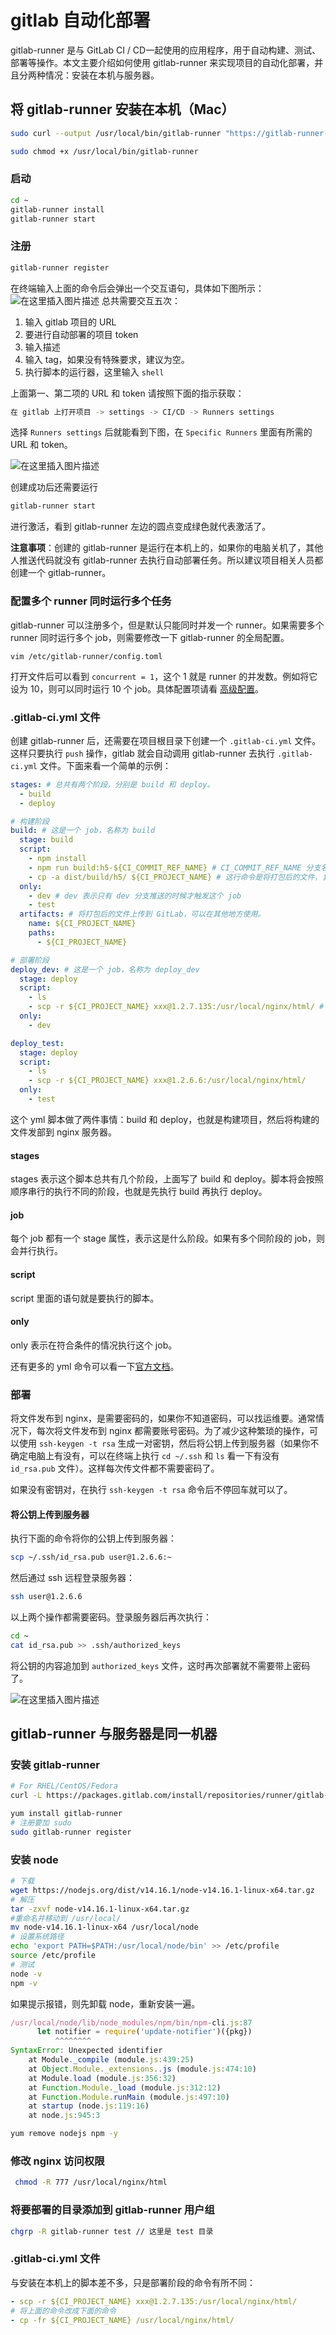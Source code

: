 # gitlab 自动化部署
gitlab-runner 是与 GitLab CI / CD一起使用的应用程序，用于自动构建、测试、部署等操作。本文主要介绍如何使用 gitlab-runner 来实现项目的自动化部署，并且分两种情况：安装在本机与服务器。
## 将 gitlab-runner 安装在本机（Mac）
```bash
sudo curl --output /usr/local/bin/gitlab-runner "https://gitlab-runner-downloads.s3.amazonaws.com/latest/binaries/gitlab-runner-darwin-amd64"

sudo chmod +x /usr/local/bin/gitlab-runner
```
### 启动
```bash
cd ~
gitlab-runner install
gitlab-runner start
```
### 注册
```bash
gitlab-runner register
```
在终端输入上面的命令后会弹出一个交互语句，具体如下图所示：
![在这里插入图片描述](https://img-blog.csdnimg.cn/20210421115653783.png)
总共需要交互五次：
1. 输入 gitlab 项目的 URL
2. 要进行自动部署的项目 token
3. 输入描述
4. 输入 tag，如果没有特殊要求，建议为空。
5. 执行脚本的运行器，这里输入 `shell`

上面第一、第二项的 URL 和 token 请按照下面的指示获取：
```bash
在 gitlab 上打开项目 -> settings -> CI/CD -> Runners settings
```
选择 `Runners settings` 后就能看到下图，在 `Specific Runners` 里面有所需的 URL 和 token。

![在这里插入图片描述](https://img-blog.csdnimg.cn/20210421191422842.png?x-oss-process=image/watermark,type_ZmFuZ3poZW5naGVpdGk,shadow_10,text_aHR0cHM6Ly9ibG9nLmNzZG4ubmV0L3E0MTEwMjAzODI=,size_16,color_FFFFFF,t_70)

创建成功后还需要运行
```bash
gitlab-runner start
```
进行激活，看到 gitlab-runner 左边的圆点变成绿色就代表激活了。

**注意事项**：创建的 gitlab-runner 是运行在本机上的，如果你的电脑关机了，其他人推送代码就没有 gitlab-runner 去执行自动部署任务。所以建议项目相关人员都创建一个 gitlab-runner。

### 配置多个 runner 同时运行多个任务
gitlab-runner 可以注册多个，但是默认只能同时并发一个 runner。如果需要多个 runner 同时运行多个 job，则需要修改一下 gitlab-runner 的全局配置。
```shell
vim /etc/gitlab-runner/config.toml
```
打开文件后可以看到 `concurrent = 1`，这个 1 就是 runner 的并发数。例如将它设为 10，则可以同时运行 10 个 job。具体配置项请看 [高级配置](https://docs.gitlab.cn/runner/configuration/advanced-configuration.html)。


### .gitlab-ci.yml 文件
创建 gitlab-runner 后，还需要在项目根目录下创建一个 `.gitlab-ci.yml` 文件。这样只要执行 `push` 操作，gitlab 就会自动调用 gitlab-runner 去执行 `.gitlab-ci.yml` 文件。下面来看一个简单的示例：
```yml
stages: # 总共有两个阶段，分别是 build 和 deploy。
  - build
  - deploy

# 构建阶段 
build: # 这是一个 job，名称为 build
  stage: build
  script:
    - npm install
    - npm run build:h5-${CI_COMMIT_REF_NAME} # CI_COMMIT_REF_NAME 分支名称
    - cp -a dist/build/h5/ ${CI_PROJECT_NAME} # 这行命令是将打包后的文件，复制到项目根目录下，并用项目名称重新全名。CI_PROJECT_NAME是一个变量，即项目名称
  only: 
    - dev # dev 表示只有 dev 分支推送的时候才触发这个 job
    - test
  artifacts: # 将打包后的文件上传到 GitLab，可以在其他地方使用。
    name: ${CI_PROJECT_NAME}
    paths:
      - ${CI_PROJECT_NAME}

# 部署阶段
deploy_dev: # 这是一个 job，名称为 deploy_dev
  stage: deploy
  script:
    - ls
    - scp -r ${CI_PROJECT_NAME} xxx@1.2.7.135:/usr/local/nginx/html/ # 将上一阶段上传的文件传到 nginx 服务器。这里需要写 nginx 服务器的用户名和地址，为了安全需要，这里是乱填的
  only: 
    - dev

deploy_test:
  stage: deploy
  script:
    - ls
    - scp -r ${CI_PROJECT_NAME} xxx@1.2.6.6:/usr/local/nginx/html/
  only: 
    - test
```
这个 yml 脚本做了两件事情：build 和 deploy，也就是构建项目，然后将构建的文件发部到 nginx 服务器。
#### stages
stages 表示这个脚本总共有几个阶段，上面写了 build 和 deploy。脚本将会按照顺序串行的执行不同的阶段，也就是先执行 build 再执行 deploy。

#### job
每个 job 都有一个 stage 属性，表示这是什么阶段。如果有多个同阶段的 job，则会并行执行。

#### script
script 里面的语句就是要执行的脚本。
#### only
only 表示在符合条件的情况执行这个 job。

还有更多的 yml 命令可以看一下[官方文档](https://docs.gitlab.com/ee/ci/yaml/gitlab_ci_yaml.html)。

### 部署
将文件发布到 nginx，是需要密码的，如果你不知道密码，可以找运维要。通常情况下，每次将文件发布到 nginx 都需要账号密码。为了减少这种繁琐的操作，可以使用 `ssh-keygen -t rsa` 生成一对密钥，然后将公钥上传到服务器（如果你不确定电脑上有没有，可以在终端上执行 `cd ~/.ssh` 和 `ls` 看一下有没有 `id_rsa.pub` 文件）。这样每次传文件都不需要密码了。 

如果没有密钥对，在执行 `ssh-keygen -t rsa` 命令后不停回车就可以了。

#### 将公钥上传到服务器
执行下面的命令将你的公钥上传到服务器：
```bash
scp ~/.ssh/id_rsa.pub user@1.2.6.6:~
```
然后通过 ssh 远程登录服务器：
```bash
ssh user@1.2.6.6
```
以上两个操作都需要密码。登录服务器后再次执行：
```bash
cd ~
cat id_rsa.pub >> .ssh/authorized_keys
```
将公钥的内容追加到 `authorized_keys` 文件，这时再次部署就不需要带上密码了。

![在这里插入图片描述](https://img-blog.csdnimg.cn/20210421201619206.png)
## gitlab-runner 与服务器是同一机器
### 安装 gitlab-runner
```bash
# For RHEL/CentOS/Fedora
curl -L https://packages.gitlab.com/install/repositories/runner/gitlab-runner/script.rpm.sh | sudo bash

yum install gitlab-runner
# 注册要加 sudo
sudo gitlab-runner register
```
### 安装 node
```bash
# 下载
wget https://nodejs.org/dist/v14.16.1/node-v14.16.1-linux-x64.tar.gz
# 解压
tar -zxvf node-v14.16.1-linux-x64.tar.gz
#重命名并移动到 /usr/local/
mv node-v14.16.1-linux-x64 /usr/local/node
# 设置系统路径
echo 'export PATH=$PATH:/usr/local/node/bin' >> /etc/profile
source /etc/profile
# 测试
node -v
npm -v
```
如果提示报错，则先卸载 node，重新安装一遍。
```js
/usr/local/node/lib/node_modules/npm/bin/npm-cli.js:87
      let notifier = require('update-notifier')({pkg})
          ^^^^^^^^
SyntaxError: Unexpected identifier
    at Module._compile (module.js:439:25)
    at Object.Module._extensions..js (module.js:474:10)
    at Module.load (module.js:356:32)
    at Function.Module._load (module.js:312:12)
    at Function.Module.runMain (module.js:497:10)
    at startup (node.js:119:16)
    at node.js:945:3
```
```bash
yum remove nodejs npm -y
```
### 修改 nginx 访问权限
```bash
 chmod -R 777 /usr/local/nginx/html
 ```
### 将要部署的目录添加到 gitlab-runner 用户组
```bash
chgrp -R gitlab-runner test // 这里是 test 目录
```
 ### .gitlab-ci.yml 文件
 与安装在本机上的脚本差不多，只是部署阶段的命令有所不同：
 ```yml
 - scp -r ${CI_PROJECT_NAME} xxx@1.2.7.135:/usr/local/nginx/html/
 # 将上面的命令改成下面的命令
 - cp -fr ${CI_PROJECT_NAME} /usr/local/nginx/html/
 ```
